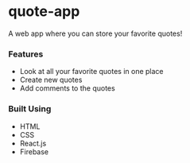 # quote-app
A web app where you can store your favorite quotes! 

### Features
* Look at all your favorite quotes in one place
* Create new quotes
* Add comments to the quotes

### Built Using
* HTML
* CSS
* React.js
* Firebase

